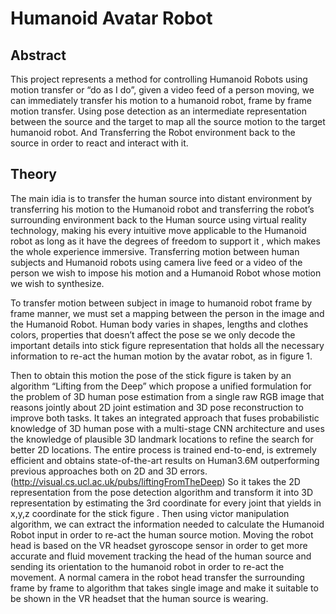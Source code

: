 # Humanoid Avatar Robot
## Abstract
This project represents a method for controlling Humanoid Robots using motion transfer or “do as I do”, given a video feed of a person moving, we can immediately transfer his motion to a humanoid robot, frame by frame motion transfer. Using pose detection as an intermediate representation between the source and the target to map all the source motion to the target humanoid robot. And Transferring the Robot environment back to the source in order to react and interact with it.

## Theory
The main idia is to transfer the human source into distant environment by transferring his motion to the Humanoid robot and transferring the robot’s surrounding environment back to the Human source using virtual reality technology, making his every intuitive move applicable to the Humanoid robot as long as it have the degrees of freedom to support it , which makes the whole experience immersive.
Transferring motion between human subjects and Humanoid robots using camera live feed or a video of the person we wish to impose his motion and a Humanoid Robot whose motion we wish to synthesize.

To transfer motion between subject in image to humanoid robot frame by frame manner, we must set a mapping between the person in the image and the Humanoid Robot. 
Human body varies in shapes, lengths and clothes colors, properties that doesn’t affect the pose se we only decode the important details into stick figure representation that holds all the necessary information to re-act the human motion by the avatar robot, as in figure 1.

 Then to obtain this motion the pose of the stick figure is taken by an algorithm “Lifting from the Deep” which propose a unified formulation for the problem of 3D human pose estimation from a single raw RGB image that reasons jointly about 2D joint estimation and 3D pose reconstruction to improve both tasks. It takes an integrated approach that fuses probabilistic knowledge of 3D human pose with a multi-stage CNN architecture and uses the knowledge of plausible 3D landmark locations to refine the search for better 2D locations. The entire process is trained end-to-end, is extremely efficient and obtains state-of-the-art results on Human3.6M outperforming previous approaches both on 2D and 3D errors. (http://visual.cs.ucl.ac.uk/pubs/liftingFromTheDeep)
So it takes the 2D representation from the pose detection algorithm and transform it into 3D representation by estimating the 3rd coordinate for every joint that yields in x,y,z coordinate for the stick figure .
Then using victor manipulation algorithm, we can extract the information needed to calculate the Humanoid Robot input in order to re-act the human source motion.
Moving the robot head is based on the VR headset gyroscope sensor in order to get more accurate and fluid movement tracking the head of the human source and sending its orientation to the humanoid robot in order to re-act the movement. A normal camera in the robot head transfer the surrounding frame by frame to algorithm that takes single image and make it suitable to be shown in the VR headset that the human source is wearing. 
